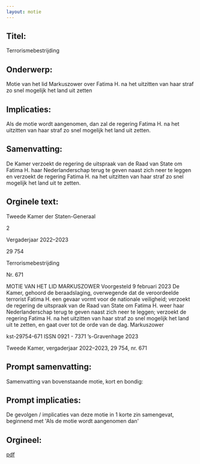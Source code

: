 ```yaml
---
layout: motie
---
```

## Titel:
Terrorismebestrijding
## Onderwerp:
Motie van het lid Markuszower over Fatima H. na het uitzitten van haar straf zo snel mogelijk het land uit zetten
## Implicaties:

Als de motie wordt aangenomen, dan zal de regering Fatima H. na het uitzitten van haar straf zo snel mogelijk het land uit zetten.
## Samenvatting:

De Kamer verzoekt de regering de uitspraak van de Raad van State om Fatima H. haar Nederlanderschap terug te geven naast zich neer te leggen en verzoekt de regering Fatima H. na het uitzitten van haar straf zo snel mogelijk het land uit te zetten.
## Orginele text:


Tweede Kamer der Staten-Generaal

2

Vergaderjaar 2022–2023

29 754

Terrorismebestrijding

Nr. 671

MOTIE VAN HET LID MARKUSZOWER
Voorgesteld 9 februari 2023
De Kamer,
gehoord de beraadslaging,
overwegende dat de veroordeelde terrorist Fatima H. een gevaar vormt
voor de nationale veiligheid;
verzoekt de regering de uitspraak van de Raad van State om Fatima H.
weer haar Nederlanderschap terug te geven naast zich neer te leggen;
verzoekt de regering Fatima H. na het uitzitten van haar straf zo snel
mogelijk het land uit te zetten,
en gaat over tot de orde van de dag.
Markuszower

kst-29754-671
ISSN 0921 - 7371
’s-Gravenhage 2023

Tweede Kamer, vergaderjaar 2022–2023, 29 754, nr. 671


## Prompt samenvatting:
Samenvatting van bovenstaande motie, kort en bondig:


## Prompt implicaties:
De gevolgen / implicaties van deze motie in 1 korte zin samengevat, beginnend met 'Als de motie wordt aangenomen dan' 

## Orgineel:
[pdf](https://gegevensmagazijn.tweedekamer.nl/OData/v4/2.0/Document(a170158a-381c-4315-9ef5-728089e4bcf5)/resource)
